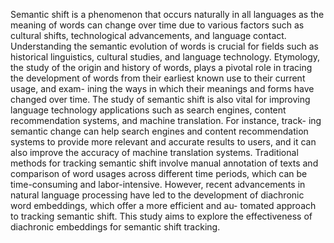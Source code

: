 Semantic shift is a phenomenon that occurs naturally in all languages as the meaning of words can change over time due to various factors such as cultural shifts, technological advancements, and language contact. Understanding the semantic evolution of words is crucial for fields such as historical linguistics, cultural studies, and language technology. Etymology, the study of the origin and history of words, plays a pivotal role in tracing the development of words from their earliest known use to their current usage, and exam- ining the ways in which their meanings and forms have changed over time. The study of semantic shift is also vital for improving language technology applications such as search engines, content recommendation systems, and machine translation. For instance, track- ing semantic change can help search engines and content recommendation systems to provide more relevant and accurate results to users, and it can also improve the accuracy of machine translation systems.
Traditional methods for tracking semantic shift involve manual annotation of texts and comparison of word usages across different time periods, which can be time-consuming and labor-intensive. However, recent advancements in natural language processing have led to the development of diachronic word embeddings, which offer a more efficient and au- tomated approach to tracking semantic shift. This study aims to explore the effectiveness of diachronic embeddings for semantic shift tracking.
